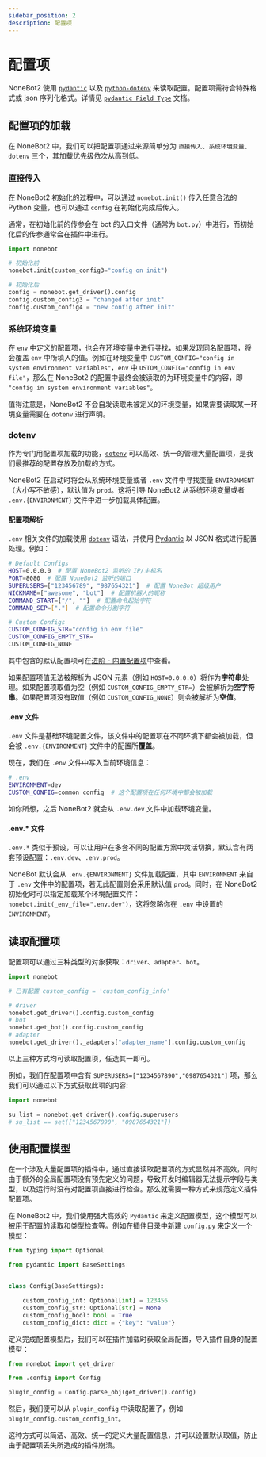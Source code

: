 ```yaml
---
sidebar_position: 2
description: 配置项
---
```


# 配置项

NoneBot2 使用 [`pydantic`](https://pydantic-docs.helpmanual.io/) 以及 [`python-dotenv`](https://saurabh-kumar.com/python-dotenv/) 来读取配置。配置项需符合特殊格式或 json 序列化格式。详情见 [`pydantic Field Type`](https://pydantic-docs.helpmanual.io/usage/types/) 文档。

## 配置项的加载

在 NoneBot2 中，我们可以把配置项通过来源简单分为 `直接传入`、`系统环境变量`、`dotenv` 三个，其加载优先级依次从高到低。

### 直接传入

在 NoneBot2 初始化的过程中，可以通过 `nonebot.init()` 传入任意合法的 Python 变量，也可以通过 `config` 在初始化完成后传入。

通常，在初始化前的传参会在 bot 的入口文件（通常为 `bot.py`）中进行，而初始化后的传参通常会在插件中进行。

```python
import nonebot

# 初始化前
nonebot.init(custom_config3="config on init")

# 初始化后
config = nonebot.get_driver().config
config.custom_config3 = "changed after init"
config.custom_config4 = "new config after init"
```

### 系统环境变量

在 `env` 中定义的配置项，也会在环境变量中进行寻找，如果发现同名配置项，将会覆盖 `env` 中所填入的值。例如在环境变量中 `CUSTOM_CONFIG="config in system environment variables"`，`env` 中 `USTOM_CONFIG="config in env file"`，那么在 NoneBot2 的配置中最终会被读取的为环境变量中的内容，即 `"config in system environment variables"`。

值得注意是，NoneBot2 不会自发读取未被定义的环境变量，如果需要读取某一环境变量需要在 `dotenv` 进行声明。

### dotenv

作为专门用配置项加载的功能，[`dotenv`](https://saurabh-kumar.com/python-dotenv/) 可以高效、统一的管理大量配置项，是我们最推荐的配置存放及加载的方式。

NoneBot2 在启动时将会从系统环境变量或者 `.env` 文件中寻找变量 `ENVIRONMENT`（大小写不敏感），默认值为 `prod`。这将引导 NoneBot2 从系统环境变量或者 `.env.{ENVIRONMENT}` 文件中进一步加载具体配置。

#### 配置项解析

`.env` 相关文件的加载使用 [`dotenv`](https://saurabh-kumar.com/python-dotenv/) 语法，并使用 [Pydantic](https://pydantic-docs.helpmanual.io/) 以 JSON 格式进行配置处理。例如：

```bash
# Default Configs
HOST=0.0.0.0  # 配置 NoneBot2 监听的 IP/主机名
PORT=8080  # 配置 NoneBot2 监听的端口
SUPERUSERS=["123456789", "987654321"]  # 配置 NoneBot 超级用户
NICKNAME=["awesome", "bot"]  # 配置机器人的昵称
COMMAND_START=["/", ""]  # 配置命令起始字符
COMMAND_SEP=["."]  # 配置命令分割字符

# Custom Configs
CUSTOM_CONFIG_STR="config in env file"
CUSTOM_CONFIG_EMPTY_STR=
CUSTOM_CONFIG_NONE
```

其中包含的默认配置项可在[进阶 - 内置配置项](../../advanced/functions/builtin-config.md)中查看。

如果配置项值无法被解析为 JSON 元素（例如 `HOST=0.0.0.0`）将作为**字符串**处理。如果配置项取值为空（例如 `CUSTOM_CONFIG_EMPTY_STR=`）会被解析为**空字符串**。如果配置项没有取值（例如 `CUSTOM_CONFIG_NONE`）则会被解析为**空值**。

#### .env 文件

`.env` 文件是基础环境配置文件，该文件中的配置项在不同环境下都会被加载，但会被 `.env.{ENVIRONMENT}` 文件中的配置所**覆盖**。

现在，我们在 `.env` 文件中写入当前环境信息：

```bash
# .env
ENVIRONMENT=dev
CUSTOM_CONFIG=common config  # 这个配置项在任何环境中都会被加载
```

如你所想，之后 NoneBot2 就会从 `.env.dev` 文件中加载环境变量。

#### .env.* 文件

`.env.*` 类似于预设，可以让用户在多套不同的配置方案中灵活切换，默认含有两套预设配置：`.env.dev`、`.env.prod`。

NoneBot 默认会从 `.env.{ENVIRONMENT}` 文件加载配置，其中 `ENVIRONMENT` 来自于 `.env` 文件中的配置项，若无此配置则会采用默认值 `prod`。同时，在 NoneBot2 初始化时可以指定加载某个环境配置文件：`nonebot.init(_env_file=".env.dev")`，这将忽略你在 `.env` 中设置的 `ENVIRONMENT`。

## 读取配置项

配置项可以通过三种类型的对象获取：`driver`、`adapter`、`bot`。

```python
import nonebot

# 已有配置 custom_config = 'custom_config_info'

# driver
nonebot.get_driver().config.custom_config
# bot
nonebot.get_bot().config.custom_config
# adapter
nonebot.get_driver()._adapters["adapter_name"].config.custom_config
```

以上三种方式均可读取配置项，任选其一即可。

例如，我们在配置项中含有 `SUPERUSERS=["1234567890","0987654321"]` 项，那么我们可以通过以下方式获取此项的内容:

```python
import nonebot

su_list = nonebot.get_driver().config.superusers
# su_list == set(["1234567890", "0987654321"])
```

## 使用配置模型

在一个涉及大量配置项的插件中，通过直接读取配置项的方式显然并不高效，同时由于额外的全局配置项没有预先定义的问题，导致开发时编辑器无法提示字段与类型，以及运行时没有对配置项直接进行检查。那么就需要一种方式来规范定义插件配置项。

在 NoneBot2 中，我们使用强大高效的 `Pydantic` 来定义配置模型，这个模型可以被用于配置的读取和类型检查等。例如在插件目录中新建 `config.py` 来定义一个模型：

```python title=config.py
from typing import Optional

from pydantic import BaseSettings


class Config(BaseSettings):

    custom_config_int: Optional[int] = 123456
    custom_config_str: Optional[str] = None
    custom_config_bool: bool = True
    custom_config_dict: dict = {"key": "value"}
```

定义完成配置模型后，我们可以在插件加载时获取全局配置，导入插件自身的配置模型：

```python title=__init__.py
from nonebot import get_driver

from .config import Config

plugin_config = Config.parse_obj(get_driver().config)
```

然后，我们便可以从 `plugin_config` 中读取配置了，例如 `plugin_config.custom_config_int`。

这种方式可以简洁、高效、统一的定义大量配置信息，并可以设置默认取值，防止由于配置项丢失所造成的插件崩溃。
